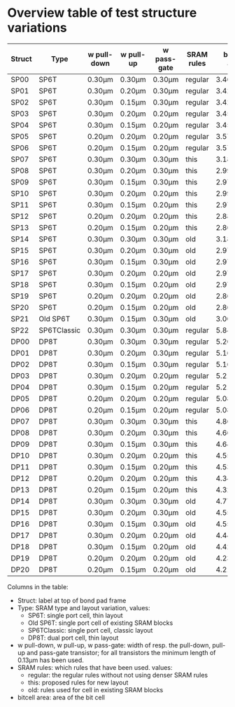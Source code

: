 # Overview table of test structure variations

| Struct | Type | w pull-down | w pull-up | w pass-gate | SRAM rules | bit cell area |
|--------|------|------------|----------|------------|------------|--------------|
| SP00 | SP6T | 0.30µm | 0.30µm | 0.30µm | regular | 3.4668µm² |
| SP01 | SP6T | 0.30µm | 0.20µm | 0.30µm | regular | 3.4240µm² |
| SP02 | SP6T | 0.30µm | 0.15µm | 0.30µm | regular | 3.4240µm² |
| SP03 | SP6T | 0.30µm | 0.20µm | 0.20µm | regular | 3.4560µm² |
| SP04 | SP6T | 0.30µm | 0.15µm | 0.20µm | regular | 3.4560µm² |
| SP05 | SP6T | 0.20µm | 0.20µm | 0.20µm | regular | 3.5796µm² |
| SP06 | SP6T | 0.20µm | 0.15µm | 0.20µm | regular | 3.5796µm² |
| SP07 | SP6T | 0.30µm | 0.30µm | 0.30µm | this | 3.1886µm² |
| SP08 | SP6T | 0.30µm | 0.20µm | 0.30µm | this | 2.9960µm² |
| SP09 | SP6T | 0.30µm | 0.15µm | 0.30µm | this | 2.9746µm² |
| SP10 | SP6T | 0.30µm | 0.20µm | 0.20µm | this | 2.9960µm² |
| SP11 | SP6T | 0.30µm | 0.15µm | 0.20µm | this | 2.9746µm² |
| SP12 | SP6T | 0.20µm | 0.20µm | 0.20µm | this | 2.8890µm² |
| SP13 | SP6T | 0.20µm | 0.15µm | 0.20µm | this | 2.8676µm² |
| SP14 | SP6T | 0.30µm | 0.30µm | 0.30µm | old | 3.1886µm² |
| SP15 | SP6T | 0.30µm | 0.20µm | 0.30µm | old | 2.9746µm² |
| SP16 | SP6T | 0.30µm | 0.15µm | 0.30µm | old | 2.9746µm² |
| SP17 | SP6T | 0.30µm | 0.20µm | 0.20µm | old | 2.9746µm² |
| SP18 | SP6T | 0.30µm | 0.15µm | 0.20µm | old | 2.9746µm² |
| SP19 | SP6T | 0.20µm | 0.20µm | 0.20µm | old | 2.8676µm² |
| SP20 | SP6T | 0.20µm | 0.15µm | 0.20µm | old | 2.8676µm² |
| SP21 | Old SP6T | 0.30µm | 0.15µm | 0.30µm | old | 3.0067µm² |
| SP22 | SP6TClassic | 0.30µm | 0.30µm | 0.30µm | regular | 5.8420µm² |
| DP00 | DP8T | 0.30µm | 0.30µm | 0.30µm | regular | 5.2056µm² |
| DP01 | DP8T | 0.30µm | 0.20µm | 0.30µm | regular | 5.1624µm² |
| DP02 | DP8T | 0.30µm | 0.15µm | 0.30µm | regular | 5.1624µm² |
| DP03 | DP8T | 0.30µm | 0.20µm | 0.20µm | regular | 5.2192µm² |
| DP04 | DP8T | 0.30µm | 0.15µm | 0.20µm | regular | 5.2192µm² |
| DP05 | DP8T | 0.20µm | 0.20µm | 0.20µm | regular | 5.0844µm² |
| DP06 | DP8T | 0.20µm | 0.15µm | 0.20µm | regular | 5.0844µm² |
| DP07 | DP8T | 0.30µm | 0.30µm | 0.30µm | this | 4.8600µm² |
| DP08 | DP8T | 0.30µm | 0.20µm | 0.30µm | this | 4.6656µm² |
| DP09 | DP8T | 0.30µm | 0.15µm | 0.30µm | this | 4.6440µm² |
| DP10 | DP8T | 0.30µm | 0.20µm | 0.20µm | this | 4.5576µm² |
| DP11 | DP8T | 0.30µm | 0.15µm | 0.20µm | this | 4.5360µm² |
| DP12 | DP8T | 0.20µm | 0.20µm | 0.20µm | this | 4.3416µm² |
| DP13 | DP8T | 0.20µm | 0.15µm | 0.20µm | this | 4.3200µm² |
| DP14 | DP8T | 0.30µm | 0.30µm | 0.30µm | old | 4.7736µm² |
| DP15 | DP8T | 0.30µm | 0.20µm | 0.30µm | old | 4.5576µm² |
| DP16 | DP8T | 0.30µm | 0.15µm | 0.30µm | old | 4.5576µm² |
| DP17 | DP8T | 0.30µm | 0.20µm | 0.20µm | old | 4.4496µm² |
| DP18 | DP8T | 0.30µm | 0.15µm | 0.20µm | old | 4.4280µm² |
| DP19 | DP8T | 0.20µm | 0.20µm | 0.20µm | old | 4.2336µm² |
| DP20 | DP8T | 0.20µm | 0.15µm | 0.20µm | old | 4.2120µm² |

Columns in the table:
* Struct: label at top of bond pad frame
* Type: SRAM type and layout variation, values:
  * SP6T: single port cell, thin layout
  * Old SP6T: single port cell of existing SRAM blocks
  * SP6TClassic: single port cell, classic layout
  * DP8T: dual port cell, thin layout
* w pull-down, w pull-up, w pass-gate:
  width of resp. the pull-down, pull-up and pass-gate transistor; for all transistors
  the minimum length of 0.13µm has been used.
* SRAM rules: which rules that have been used. values:
  * regular: the regular rules without not using denser SRAM rules
  * this: proposed rules for new layout
  * old: rules used for cell in existing SRAM blocks
* bitcell area: area of the bit cell